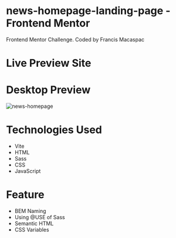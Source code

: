 # news-homepage-landing-page - Frontend Mentor
Frontend Mentor Challenge. Coded by Francis Macaspac

# Live Preview Site


# Desktop Preview
![news-homepage](https://github.com/francismcpc/news-homepage-landing-page/assets/119109562/27bb9e73-39f7-48b5-abf2-0a334dc7d0f7)


# Technologies Used
- Vite 
- HTML
- Sass
- CSS
- JavaScript
  
# Feature
- BEM Naming 
- Using @USE of Sass
- Semantic HTML
- CSS Variables

